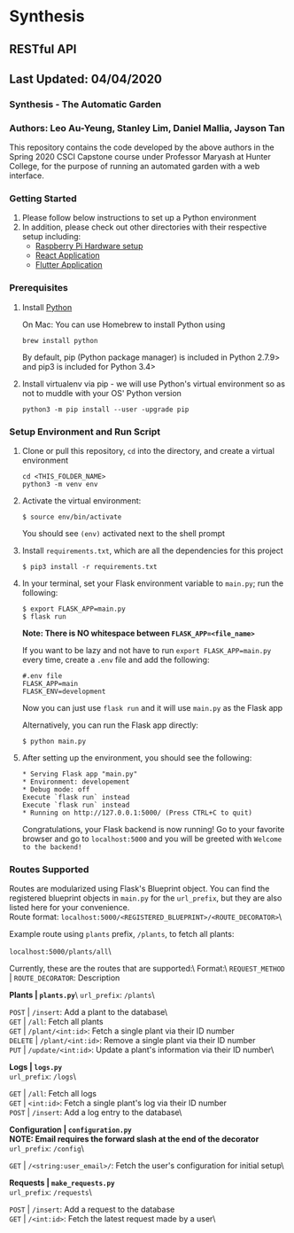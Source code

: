 # Synthesis
## RESTful API 
## Last Updated: 04/04/2020
### Synthesis - The Automatic Garden
### Authors: Leo Au-Yeung, Stanley Lim, Daniel Mallia, Jayson Tan


This repository contains the code developed by the above authors in the 
Spring 2020 CSCI Capstone course under Professor Maryash at Hunter College, for 
the purpose of running an automated garden with a web interface. 

### Getting Started 
1. Please follow below instructions to set up a Python environment
2. In addition, please check out other directories with their respective setup including: 
    - [Raspberry Pi Hardware setup](https://github.com/tanj299/synthesis/tree/python-arduino-dev)
    - [React Application](https://github.com/tanj299/synthesis/tree/master/frontend-new)
    - [Flutter Application](https://github.com/tanj299/synthesis/tree/flutter-app-dev)

### Prerequisites 

1. Install [Python](https://www.python.org/ "Python Main page") 

    On Mac: You can use Homebrew to install Python using
    ~~~~
    brew install python
    ~~~~

    By default, pip (Python package manager) is included in Python 2.7.9> and pip3 is included for Python 3.4>

2. Install virtualenv via pip - we will use Python's virtual environment so as not to muddle with your OS' Python version
    ~~~~
    python3 -m pip install --user -upgrade pip
    ~~~~

### Setup Environment and Run Script
1.  Clone or pull this repository, ```cd``` into the directory, and create a virtual environment  
	~~~~
	cd <THIS_FOLDER_NAME>
    python3 -m venv env
	~~~~

2.  Activate the virtual environment:
	~~~~
	$ source env/bin/activate
	~~~~
    You should see ```(env)``` activated next to the shell prompt

3.  Install ```requirements.txt```, which are all the dependencies for this project
    ~~~~
    $ pip3 install -r requirements.txt
    ~~~~

4.  In your terminal, set your Flask environment variable to `main.py`; run the following:
    ~~~~
    $ export FLASK_APP=main.py
    $ flask run 
    ~~~~
    **Note: There is NO whitespace between `FLASK_APP=<file_name>`**

    If you want to be lazy and not have to run `export FLASK_APP=main.py` every time, create a `.env` file and add the following:
    ~~~~
    #.env file
    FLASK_APP=main
    FLASK_ENV=development
    ~~~~

    Now you can just use `flask run` and it will use `main.py` as the Flask app

    Alternatively, you can run the Flask app directly:
    ~~~~
    $ python main.py
    ~~~~

5. After setting up the environment, you should see the following: 
    ```
    * Serving Flask app "main.py"
    * Environment: developement
    * Debug mode: off
    Execute `flask run` instead
    Execute `flask run` instead
    * Running on http://127.0.0.1:5000/ (Press CTRL+C to quit)
    ```
    Congratulations, your Flask backend is now running! Go to your favorite browser and go to 
    `localhost:5000` and you will be greeted with `Welcome to the backend!`

### Routes Supported
Routes are modularized using Flask's Blueprint object. 
You can find the registered blueprint objects in `main.py` for the `url_prefix`, but they are also listed here for your convenience. \
Route format: `localhost:5000/<REGISTERED_BLUEPRINT>/<ROUTE_DECORATOR>`\

Example route using `plants` prefix, `/plants`, to fetch all plants:

`localhost:5000/plants/all`\

Currently, these are the routes that are supported:\ 
Format:\ 
`REQUEST_METHOD` | `ROUTE_DECORATOR`: Description

**Plants | `plants.py`**\ 
`url_prefix`: `/plants`\

`POST`      | `/insert`: Add a plant to the database\  
`GET`       | `/all`: Fetch all plants\
`GET`       | `/plant/<int:id>`: Fetch a single plant via their ID number\
`DELETE`    | `/plant/<int:id>`: Remove a single plant via their ID number\
`PUT`       | `/update/<int:id>`: Update a plant's information via their ID number\ 


**Logs | `logs.py`**\
`url_prefix`: `/logs`\

`GET`       | `/all`: Fetch all logs\
`GET`       | `<int:id>`: Fetch a single plant's log via their ID number\
`POST`      | `/insert`: Add a log entry to the database\


**Configuration | `configuration.py`**\
**NOTE: Email requires the forward slash at the end of the decorator**\
`url_prefix`: `/config`\

`GET`       | `/<string:user_email>/`: Fetch the user's configuration for initial setup\


**Requests | `make_requests.py`**\
`url_prefix`: `/requests`\

`POST`      | `/insert`: Add a request to the database\
`GET`       | `/<int:id>`: Fetch the latest request made by a user\




    
